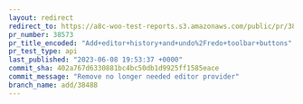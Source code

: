 ```yaml
---
layout: redirect
redirect_to: https://a8c-woo-test-reports.s3.amazonaws.com/public/pr/38573/api/index.html
pr_number: 38573
pr_title_encoded: "Add+editor+history+and+undo%2Fredo+toolbar+buttons"
pr_test_type: api
last_published: "2023-06-08 19:53:37 +0000"
commit_sha: 402a767d6330881bc4bc50db1d9925ff1585eace
commit_message: "Remove no longer needed editor provider"
branch_name: add/38488
---
```

